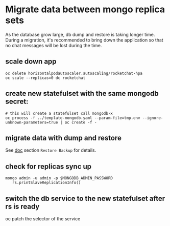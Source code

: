 # Migrate data between mongo replica sets
As the database grow large, db dump and restore is taking longer time. During a migration, it's recommended to bring down the application so that no chat messages will be lost during the time.

## scale down app
```shell
oc delete horizontalpodautoscaler.autoscaling/rocketchat-hpa
oc scale --replicas=0 dc rocketchat
```

## create new statefulset with the same mongodb secret:
```shell
# this will create a statefulset call mongodb-x
oc process -f ../template-mongodb.yaml --param-file=tmp.env --ignore-unknown-parameters=true | oc create -f -
```

## migrate data with dump and restore
See [doc](../readme.md) section `Restore Backup` for details.


## check for replicas sync up
```shell
mongo admin -u admin -p $MONGODB_ADMIN_PASSWORD
   rs.printSlaveReplicationInfo()

```

## switch the db service to the new statefulset after rs is ready
oc patch the selector of the service
